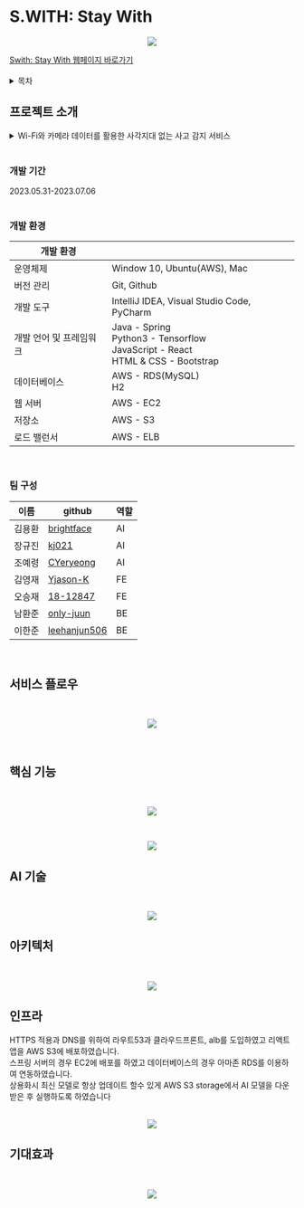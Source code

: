 <!-- [![Contributors][contributors-shield]][contributors-url]
[![Forks][forks-shield]][forks-url]
[![Stargazers][stars-shield]][stars-url]
[![Issues][issues-shield]][issues-url]
[![MIT License][license-shield]][license-url]
[![LinkedIn][linkedin-shield]][linkedin-url]

[contributors-shield]: https://img.shields.io/github/contributors/AIVLE-School-Third-Big-Project/AIVLE_BigProject_team21.svg?style=for-the-badge
[contributors-url]: https://github.com/AIVLE-School-Third-Big-Project/AIVLE_BigProject_team21/graphs/contributors
[forks-shield]: https://img.shields.io/github/forks/AIVLE-School-Third-Big-Project/AIVLE_BigProject_team21.svg?style=for-the-badge
[forks-url]: https://github.com/AIVLE-School-Third-Big-Project/AIVLE_BigProject_team21/network/members
[stars-shield]: https://img.shields.io/github/stars/AIVLE-School-Third-Big-Project/AIVLE_BigProject_team21.svg?style=for-the-badge
[stars-url]: https://github.com/AIVLE-School-Third-Big-Project/AIVLE_BigProject_team21/stargazers
[issues-shield]: https://img.shields.io/github/issues/AIVLE-School-Third-Big-Project/AIVLE_BigProject_team21.svg?style=for-the-badge
[issues-url]: https://github.com/AIVLE-School-Third-Big-Project/AIVLE_BigProject_team21/issues
[license-shield]: https://img.shields.io/github/license/AIVLE-School-Third-Big-Project/AIVLE_BigProject_team21.svg?style=for-the-badge
[license-url]: https://github.com/AIVLE-School-Third-Big-Project/AIVLE_BigProject_team21/blob/master/LICENSE.txt
[linkedin-shield]: https://img.shields.io/badge/-LinkedIn-black.svg?style=for-the-badge&logo=linkedin&colorB=555
[linkedin-url]: https://linkedin.com/in/othneildrew -->

# S.WITH: Stay With
<div align="center">
<p><img src="/doc/images/main.png"></p>
</div>
<a href = "https://d1t41u00w18ofo.cloudfront.net/main">Swith: Stay With 웹페이지 바로가기</a>
<br/>
<br/>
<!-- TABLE OF CONTENTS -->
<details>
<summary>목차</summary>
<ol>
<li>
 <a href="#프로젝트-소개">프로젝트 소개</a>
 <ul>
  <li><a href="#개발-기간">개발 기간</a></li>
 </ul>
 <ul>
  <li><a href="#개발-환경">개발 환경</a></li>
 </ul>
 <ul>
  <li><a href="#팀-구성">팀 구성</a></li>
 </ul>
</li>
<li><a href="#서비스-플로우">서비스 플로우</a></li>
<li><a href="#핵심-기능">핵심 기능</a></li>
<li><a href="#ai-기술">AI 기술</a></li>
<li><a href="#아키텍처">아키텍처</a></li>
<li><a href="#인프라">인프라</a></li>
<li><a href="#기대효과">기대효과</a></li>
</ol>
</details>


## 프로젝트 소개
<details>
<summary>Wi-Fi와 카메라 데이터를 활용한 사각지대 없는 사고 감지 서비스</summary>
<ul>
 <br/>
&nbsp S.WITH 팀은 WiFi와 카메라를 활용하여 사람의 위험 행동을 감지하는 프로젝트를 수행했습니다. <br/>이 프로젝트를 선택한 배경은 안전 사고가 아동과 고령자 사이에서 증가하고 있음을 관찰하면서, 이를 예방할 수 있는 서비스의 필요성을 느낀 것에서 출발하였습니다. <br/>이에 따라 영유아와 고령자에 초점을 맞추어 조사한 결과, 영유아의 사고 발생 대부분이 가정 내에서 발생하는 안전 사고임을 확인했습니다. <br/>또한 고령자의 안전 사고는 연간 증가하고 있으며, 그 중 절반 이상이 가정 내에서 발생하는 낙상 사고임을 발견했습니다.<br/><br/>
&nbsp 따라서, 저희는 영유아와 고령자의 안전 사고를 예방하기 위해 가정에서 사용할 수 있는 서비스를 고안하게 되었고, 이를 바탕으로 홈 IoT 기기를 활용한 AI 행동 감지 플랫폼을 구현하였습니다. <br/>이 플랫폼을 통해 가정 내에서 발생하는 안전 사고를 예방할 수 있으며, 사고 발생 시 보호자에게 알림을 전송하고 자동으로 신고할 수 있습니다. <br/>또한, 연령에 관계없이 비상 상황을 감지하고 종합적으로 관리할 수 있는 통합적인 케어 플랫폼을 구현하였습니다.<br/>
 
<!--  S.WITH 팀은 WiFi와 카메라를 이용하여 사람의 위험 행동 감지하는 프로젝트를 진행하였습니다.<br/>
저희가 해당 과제를 선정하게 된 배경은 아동과 고령에 대해서 부쩍 많아진 안전 사고를 보며 <br/>
사고를 예방할 수 있는 서비스는 없을까 라는 생각에서 시작하게 되었습니다.<br/>
선정 배경을 토대로 영유아 고령자에게 포커스를 맞추고 조사해본 결과 영유아의 경우 사고 발생의<br/> 
약 90% 이상이 집 안에서 발생하는 안전 사고임을 파악하였습니다.<br/>
또한 고령자의 가정내 안전 사고는 매년 증가 하는 주세이며 이 중 절반 이상이<br/> 
가정 내에서 발생하는 낙상 사고임도 파악할 수 있었습니다.<br/>
따라서 저희는 영유아와 고령자의 안전 사고를 막기 위해 집안에서 사용할 수 있는 서비스를 고안하게 되었고<br/>
이를 바탕으로 홈 IOT 기기를 이용한 AI 행동 감지 플램폼를 구현하게 되었습니다.<br/>
홈 IOT 기기를 통해 가정내 안전 사고를 예방할 수 있고 보호자에게 알리고 자동으로 신고를 해 주며 <br/>
이외에도 비상 상황을 감지해주는 연령과 무관하게 통합적으로 케어할 수 있는 플랫폼을 구현였습니다.<br/> -->
</ul>
</details>

<br/>

### 개발 기간
2023.05.31-2023.07.06<br/>
<br/>

### 개발 환경
| 개발 환경	| |
| -- | -- |
| 운영체제|	Window 10, Ubuntu(AWS), Mac |
| 버전 관리|	Git, Github|
| 개발 도구|	IntelliJ IDEA, Visual Studio Code, PyCharm|
| 개발 언어 및 프레임워크|	Java - Spring<br>Python3 - Tensorflow<br>JavaScript - React <br> HTML & CSS - Bootstrap <br>|
| 데이터베이스|	AWS - RDS(MySQL)<br>H2|
| 웹 서버 |	AWS - EC2 |
| 저장소 | AWS - S3 |
| 로드 밸런서 | AWS - ELB|
<br/>

### 팀 구성
|이름|github|역할|
|--|--|--|
|김용환|<a href = "https://github.com/brightface">brightface</a>|AI|
|장규진|<a href = "https://github.com/kj021">kj021</a>|AI|
|조예령|<a href = "https://github.com/CYeryeong">CYeryeong</a>|AI|
|김영재|<a href = "https://github.com/Yjason-K">Yjason-K</a>|FE|
|오승재|<a href = "https://github.com/18-12847">18-12847</a>|FE|
|남환준|<a href = "https://github.com/only-juun">only-juun</a>|BE|
|이한준|<a href = "https://github.com/leehanjun506">leehanjun506</a>|BE|


<br/>

## 서비스 플로우
﻿<div align="center">
<p><img src="/doc/images/serviceflow.png"></p>
</div>
<br/>

## 핵심 기능
﻿<div align="center">
<p><img src="/doc/images/wifi_camera.png"></p>
</div>
﻿<div align="center">
<p><img src="/doc/images/service.png"></p>
</div>

## AI 기술
﻿<div align="center">
<p><img src="/doc/images/architect.png"></p>
</div>

## 아키텍처
﻿<div align="center">
<p><img src="/doc/images/3tier.png"></p>
</div>

## 인프라
 HTTPS 적용과 DNS를 위하여 라우트53과 클라우드프론트, alb를 도입하였고 리액트 앱을 AWS S3에 배포하였습니다. <br/>
스프링 서버의 경우 EC2에 배포를 하였고 데이터베이스의 경우 아마존 RDS를 이용하여 연동하였습니다. <br/>
상용화시 최신 모델로 항상 업데이트 할수 있게 AWS S3 storage에서 AI 모델을 다운받은 후 실행하도록 하였습니다 <br/>
﻿<div align="center">
<p><img src="/doc/images/infra.png"></p>
</div>


## 기대효과
﻿<div align="center">
<p><img src="/doc/images/expect.png"></p>
</div>
